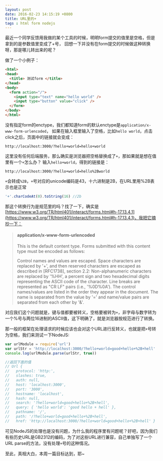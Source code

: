 ```yaml
---
layout: post
date: 2016-02-23 14:15:19 +0800
title: URL里的+
tags : html form nodejs
---
```


最近一个同学反馈用我做的某个工具的时候，明明form提交的值里是空格，但是拿到的是参数值里变成了+号，
回想一下并没有在form提交的时候做这种转换呀，那是哪儿转出来的呢？

做了一个小例子：

```html
<html>
<head>
  <title> 测试form </title>
</head>
<body>
  <form action="/">
    <input type="text" name="hello world" />
    <input type="button" value="click" />
  </form>
</body>
</html>
```

没有指定form的enctype，我们都知道form的默认enctype是`application/x-www-form-urlencoded`，
如果在输入框里输入了空格，比如`hello world`，点击click之后，页面中的链接就会变成：

```
http://localhost:3000/?hello+world=hello+world
```

这里没有任何后端服务，那么确实是浏览器把空格替换成了`+`，那如果就是想在值里有一个`+`怎么办？
输入`hello+world`，得到的链接是：

```
http://localhost:3000/?hello+world=hello%2Bworld
```

`+`会转成`%2B`，`+`号对应的unicode编码是43，十六进制是2B，在URL里用%2B表示也是正常

```javascript
'+'.charCodeAt(0).toString(16) //2b
```

那这个转换行为是规范里的吗？找了一下，确实是[https://www.w3.org/TR/html401/interact/forms.html#h-17.13.4.1](https://www.w3.org/TR/html401/interact/forms.html#h-17.13.4.1)，我把它摘抄一下：

> #### application/x-www-form-urlencoded  
> This is the default content type. Forms submitted with this content type must be encoded as follows:
>
> Control names and values are escaped. Space characters are replaced by '+', and then reserved characters are escaped as described in [RFC1738], section 2.2: Non-alphanumeric characters are replaced by '%HH', a percent sign and two hexadecimal digits representing the ASCII code of the character. Line breaks are represented as "CR LF" pairs (i.e., '%0D%0A').
> The control names/values are listed in the order they appear in the document. The name is separated from the value by '=' and name/value pairs are separated from each other by '&'.

对应我们这个问题就是，键与值都要被转义，空格要被转为`+`，非字母与数字转为一个%号与两位16进制的ASCII值，这下明确了，就是浏览器按规范进行了转换。

那一般的框架在处理请求的时候应该也会对这个URL进行反转义，也就是把`+`号转为空格，我们来测试一下NodeJS:

```javascript
var urlModule = require('url')
var urlStr = 'http://localhost:3000/?hello+world=good+hello+%2B+hell'
console.log(urlModule.parse(urlStr, true))

//返回下面的值
// Url {
//   protocol: 'http:',
//   slashes: true,
//   auth: null,
//   host: 'localhost:3000',
//   port: '3000',
//   hostname: 'localhost',
//   hash: null,
//   search: '?hello+world=good+hello+%2B+hell',
//   query: { 'hello world': 'good hello + hell' },
//   pathname: '/',
//   path: '/?hello+world=good+hello+%2B+hell',
//   href: 'http://localhost:3000/?hello+world=good+hello+%2B+hell' }
```
可见NodeJS的处理也是没有问题，为什么我的程序里有问题呢？好吧，因为我们有些历史URL是GB2312的编码，为了对这些URL进行兼容，自己单独写了一个
URL parse的方法，没有处理`+`号的这种情况。

至此，真相大白，本周一篇目标达到，耶~

